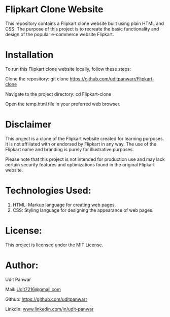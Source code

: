 # Flipkart Clone Website
This repository contains a Flipkart clone website built using plain HTML and CSS. The purpose of this project is to recreate the basic functionality and design of the popular e-commerce website Flipkart.

# Installation
To run this Flipkart clone website locally, follow these steps:

Clone the repository: git clone https://github.com/uditpanwarr/Flipkart-clone

Navigate to the project directory: cd Flipkart-clone

Open the temp.html file in your preferred web browser.





# Disclaimer
This project is a clone of the Flipkart website created for learning purposes. It is not affiliated with or endorsed by Flipkart in any way. The use of the Flipkart name and branding is purely for illustrative purposes.

Please note that this project is not intended for production use and may lack certain security features and optimizations found in the original Flipkart website.

# Technologies Used:
1. HTML: Markup language for creating web pages.
2. CSS: Styling language for designing the appearance of web pages.

# License:
This project is licensed under the MIT License.

# Author:
Udit Panwar

Mail: Udit7216@gmail.com

Github: https://github.com/uditpanwarr

Linkdin: www.linkedin.com/in/udit-panwar

